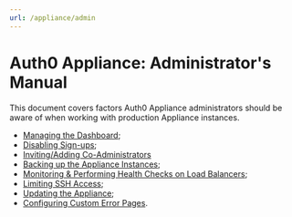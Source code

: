 ```yaml
---
url: /appliance/admin
---
```


# Auth0 Appliance: Administrator's Manual

This document covers factors Auth0 Appliance administrators should be aware of when working with production Appliance instances.

* [Managing the Dashboard](/appliance/admin/managing-the-dashboard);
* [Disabling Sign-ups](/appliance/admin/disabling-sign-ups);
* [Inviting/Adding Co-Administrators](/appliance/admin/inviting-codadmins)
* [Backing up the Appliance Instances](/appliance/admin/backing-up-the-appliance-instances);
* [Monitoring & Performing Health Checks on Load Balancers](/appliance/admin/monitoring);
* [Limiting SSH Access](/appliance/admin/limiting-ssh-access);
* [Updating the Appliance](/appliance/admin/updating-the-appliance);
* [Configuring Custom Error Pages](/custom-error-pages).
